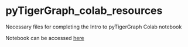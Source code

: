 # pyTigerGraph_colab_resources
Necessary files for completing the Intro to pyTigerGraph Colab notebook

Notebook can be accessed [here](https://colab.research.google.com/drive/1fJpcv-q0NLfHj3X1k6Lbwddp8gVVcfES#scrollTo=rIBUAnSoRkHW)
